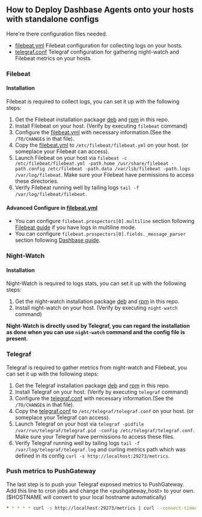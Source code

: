 ## How to Deploy Dashbase Agents onto your hosts with standalone configs

Here're there configuration files needed.
* [filebeat.yml](filebeat.yml) Filebeat configuration for collecting logs on your hosts.
* [telegraf.conf](telegraf.conf) Telegraf configuration for gathering night-watch and Filebeat metrics on your hosts.

### Filebeat

#### Installation
Filebeat is required to collect logs, you can set it up with the following steps:
1. Get the Filebeat installation package [deb](../ansible/roles/filebeat/files/filebeat-6.6.2-amd64.deb) and [rpm](../ansible/roles/filebeat/files/filebeat-6.6.2-x86_64.rpm) in this repo.
2. Install Filebeat on your host. (Verify by executing `filebeat` command)
3. Configure the [filebeat.yml](filebeat.yml) with necessary information.(See the `/TO/CHANGE`s in that file).
4. Copy the [filebeat.yml](filebeat.yml) to `/etc/filebeat/filebeat.yml` on your host. (or someplace your Filebeat can access).
5. Launch Filebeat on your host via `filebeat -c /etc/filebeat/filebeat.yml -path.home /usr/share/filebeat -path.config /etc/filebeat -path.data /var/lib/filebeat -path.logs /var/log/filebeat`. Make sure your Filebeat have permissions to access these directories.
6. Verify Filebeat running well by tailing logs `tail -f /var/log/filebeat/filebeat`.

#### Advanced Configure in [filebeat.yml](filebeat.yml)
* You can configure `filebeat.prospectors[0].multiline` section following [Filebeat guide](https://www.elastic.co/guide/en/beats/filebeat/6.6/multiline-examples.html) if you have logs in multiline mode.
* You can configure `filebeat.prospectors[0].fields._message_parser` section following [Dashbase guide](https://dashbase.atlassian.net/wiki/spaces/DK/pages/6816075/Parser+Reference).

### Night-Watch

#### Installation
Night-Watch is required to logs stats, you can set it up with the following steps:
1. Get the night-watch installation package [deb](../ansible/roles/telegraf/files/night-watch_1.1.1-rc4_Linux_64-bit.deb) and [rpm](../ansible/roles/telegraf/files/night-watch_1.1.1-rc4_Linux_64-bit.rpm) in this repo.
2. Install night-watch on your host. (Verify by executing `night-watch` command)

**Night-Watch is directly used by Telegraf, you can regard the installation as done when you can use `night-watch` command and the config file is present.**

### Telegraf
Telegraf is required to gather metrics from night-watch and Filebeat, you can set it up with the following steps:
1. Get the Telegraf installation package [deb](../ansible/roles/telegraf/files/telegraf_1.10.4-1_amd64.deb) and [rpm](../ansible/roles/telegraf/files/telegraf-1.10.4-1.x86_64.rpm) in this repo.
2. Install Telegraf on your host. (Verify by executing `telegraf` command)
3. Configure the [telegraf.conf](telegraf.conf) with necessary information.(See the `/TO/CHANGE`s in that file).
4. Copy the [telegraf.conf](telegraf.conf) to `/etc/telegraf/telegraf.conf` on your host. (or someplace your Telegraf can access).
5. Launch Telegraf on your host via `telegraf -pidfile /var/run/telegraf/telegraf.pid -config /etc/telegraf/telegraf.conf`. Make sure your Telegraf have permissions to access these files.
6. Verify Telegraf running well by tailing logs `tail -f /var/log/telegraf/telegraf.log` and curling metrics path which was defined in its config `curl -s http://localhost:29273/metrics`.

### Push metrics to PushGateway
The last step is to push your Telegraf exposed metrics to PushGateway.
Add this line to cron jobs and change the <pushgateway_host> to your own. ($HOSTNAME will convert to your local hostname automatically)
```bash
* * * * * curl -s http://localhost:29273/metrics | curl --connect-timeout 10 --data-binary @- http://<pushgateway_host>/metrics/job/filebeat/instance/$HOSTNAME &> /dev/null
```
